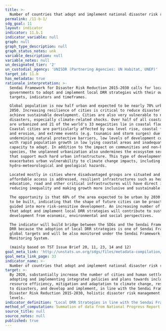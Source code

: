 ```yaml
---
title: >-
  Number of countries that adopt and implement national disaster risk reduction strategies in line with the Sendai Framework for Disaster Risk Reduction 2015-2030
permalink: /11-b-1/
sdg_goal: 11
layout: indicator
indicator: 11.b.1
indicator_variable: null
graph: null
graph_type_description: null
graph_status_notes: unk
variable_description: null
variable_notes: null
un_designated_tier: '2'
un_custodial_agency: 'UNISDR (Partnering Agencies: UN Habitat, UNEP)'
target_id: 11.b
has_metadata: true
rationale_interpretation: >-
  Sendai Framework for Disaster Risk Reduction 2015-2030 calls for local
  governments to adopt and implement local DRR strategies with their own
  targets, indicators and timeframes. 

  Global population is now half urban and expected to be nearly 70% urban by
  2050. Increasing resilience of cities is critical to reduce disaster risk and
  achieve sustainable development. Cities are also very vulnerable to natural
  disasters, especially climate-related shocks. Over half of all coastal areas
  are urbanized and 21 of the world's 33 megacities lie in coastal flood zones.
  Coastal cities are particularly affected by sea level rise, coastal flooding
  and erosion, and extreme events (e.g. tsunamis and storm surges) due to the
  undermining natural protective barriers, low levels of development combined
  with rapid population growth in low lying coastal areas and inadequate
  capacity to adapt. In addition to the impact on communities and non-human
  species, the unplanned urbanization also undermines the ecosystem services
  that support much hard urban infrastructure. This type of development also
  exacerbates urban vulnerability to climate change impacts, including
  hydro-meteorological and geological hazards. 

  Located mostly in cities where disadvantaged groups are situated and when
  affordable access is addressed, resilient infrastructures such as health,
  education, road and other critical infrastructures will have direct impact on
  reducing inequality and making growth more inclusive and sustainable. 

  The opportunity is that 60% of the area expected to be urban by 2030 remains
  to be built, indicating that the shape of future cities can be proactively
  guided into more risk-sensitive development. An increasing number of cities
  that adopt and implement local DRR strategies will contribute to sustainable
  development from economic, environmental and social perspectives. 

  The indicator will build bridge between the SDGs and the Sendai Framework for
  DRR because the adoption of local DRR strategies is one of Sendai Framework
  global targets and will be also monitored under the Sendai Framework
  Monitoring System. 

  (mainly based on TST Issue Brief 20, 11, 23, 14 and 12)
goal_meta_link: 'http://unstats.un.org/sdgs/files/metadata-compilation/Metadata-Goal-11.pdf'
goal_meta_link_page: 33
indicator_name: >-
  Number of countries that adopt and implement national disaster risk reduction strategies in line with the Sendai Framework for Disaster Risk Reduction 2015-2030
target: >-
  By 2020, substantially increase the number of cities and human settlements
  adopting and implementing integrated policies and plans towards inclusion,
  resource efficiency, mitigation and adaptation to climate change, resilience
  to disasters, and develop and implement, in line with the Sendai Framework for
  Disaster Risk Reduction 2015-2030, holistic disaster risk management at all
  levels.
indicator_definition: "Local DRR Strategies in line with the Sendai Framework for Disaster Risk Reduction 2015-2030: local disaster risk reduction strategies and plans, across different timescales with targets, indicators and time frames, aimed at preventing the creation of risk, the reduction of existing risk and the strengthening of economic, social, health and environmental resilience (Sendai Framework, para27 (b)). Note: the DRR strategies need to be based on risk information and assessments. Local Government: Form of public administration at the lowest tier of administration within a given state, which generally acts within powers delegated to them by legislation or directives of the higher level of government. \tNote: Terminology will be discussed and finalized in the Open-ended Intergovernmental Working Group for Sendai Framework for Disaster Risk Reduction."
method_of_computation: Summation of data from National Progress Report of the Sendai Monitor
source_title: null
source_notes: null
published: true
---
```


